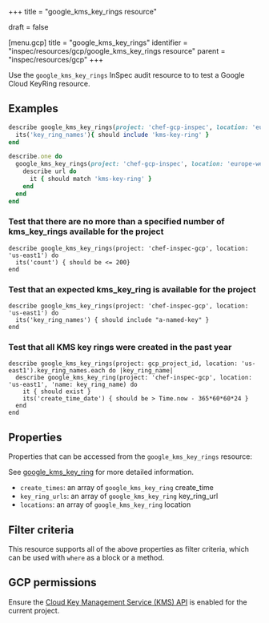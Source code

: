 +++
title = "google_kms_key_rings resource"

draft = false


[menu.gcp]
title = "google_kms_key_rings"
identifier = "inspec/resources/gcp/google_kms_key_rings resource"
parent = "inspec/resources/gcp"
+++

Use the `google_kms_key_rings` InSpec audit resource to to test a Google Cloud KeyRing resource.

## Examples

```ruby
describe google_kms_key_rings(project: 'chef-gcp-inspec', location: 'europe-west2') do
  its('key_ring_names'){ should include 'kms-key-ring' }
end

describe.one do
  google_kms_key_rings(project: 'chef-gcp-inspec', location: 'europe-west2').key_ring_urls do |url|
    describe url do
      it { should match 'kms-key-ring' }
    end
  end
end
```

### Test that there are no more than a specified number of kms_key_rings available for the project

    describe google_kms_key_rings(project: 'chef-inspec-gcp', location: 'us-east1') do
      its('count') { should be <= 200}
    end

### Test that an expected kms_key_ring is available for the project

    describe google_kms_key_rings(project: 'chef-inspec-gcp', location: 'us-east1') do
      its('key_ring_names') { should include "a-named-key" }
    end


### Test that all KMS key rings were created in the past year

    describe google_kms_key_rings(project: gcp_project_id, location: 'us-east1').key_ring_names.each do |key_ring_name|
      describe google_kms_key_ring(project: 'chef-inspec-gcp', location: 'us-east1', 'name: key_ring_name) do
        it { should exist }
        its('create_time_date') { should be > Time.now - 365*60*60*24 }
      end
    end

## Properties

Properties that can be accessed from the `google_kms_key_rings` resource:

See [google_kms_key_ring](google_kms_key_ring) for more detailed information.

  * `create_times`: an array of `google_kms_key_ring` create_time
  * `key_ring_urls`: an array of `google_kms_key_ring` key_ring_url
  * `locations`: an array of `google_kms_key_ring` location

## Filter criteria

This resource supports all of the above properties as filter criteria, which can be used
with `where` as a block or a method.

## GCP permissions

Ensure the [Cloud Key Management Service (KMS) API](https://console.cloud.google.com/apis/library/cloudkms.googleapis.com/) is enabled for the current project.
